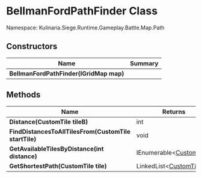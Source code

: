 # BellmanFordPathFinder Class

Namespace: Kulinaria.Siege.Runtime.Gameplay.Battle.Map.Path


## Constructors

| Name | Summary |
|---|---|
| **BellmanFordPathFinder(IGridMap map)** |  |
## Methods

| Name | Returns | Summary |
|---|---|---|
| **Distance(CustomTile tileB)** | int |  |
| **FindDistancesToAllTilesFrom(CustomTile startTile)** | void |  |
| **GetAvailableTilesByDistance(int distance)** | IEnumerable\<[CustomTile](../Tiles/CustomTile.md)\> |  |
| **GetShortestPath(CustomTile tile)** | LinkedList\<[CustomTile](../Tiles/CustomTile.md)\> |  |
